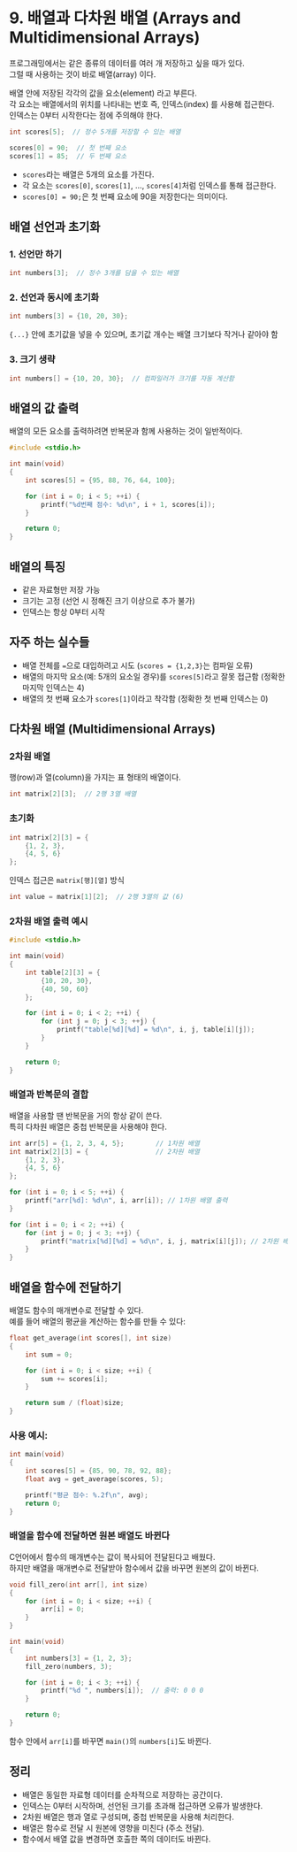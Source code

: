 # 9. 배열과 다차원 배열 (Arrays and Multidimensional Arrays)

프로그래밍에서는 같은 종류의 데이터를 여러 개 저장하고 싶을 때가 있다.  
그럴 때 사용하는 것이 바로 배열(array) 이다.

배열 안에 저장된 각각의 값을 요소(element) 라고 부른다.  
각 요소는 배열에서의 위치를 나타내는 번호 즉, 인덱스(index) 를 사용해 접근한다.  
인덱스는 0부터 시작한다는 점에 주의해야 한다.

```c
int scores[5];  // 정수 5개를 저장할 수 있는 배열
```

```c
scores[0] = 90;  // 첫 번째 요소
scores[1] = 85;  // 두 번째 요소
```

- `scores`라는 배열은 5개의 요소를 가진다.
- 각 요소는 `scores[0]`, `scores[1]`, ..., `scores[4]`처럼 인덱스를 통해 접근한다.
- `scores[0] = 90;`은 첫 번째 요소에 90을 저장한다는 의미이다.

## 배열 선언과 초기화

### 1. 선언만 하기

```c
int numbers[3];  // 정수 3개를 담을 수 있는 배열
```

### 2. 선언과 동시에 초기화

```c
int numbers[3] = {10, 20, 30};
```

`{...}` 안에 초기값을 넣을 수 있으며, 초기값 개수는 배열 크기보다 작거나 같아야 함

### 3. 크기 생략

```c
int numbers[] = {10, 20, 30};  // 컴파일러가 크기를 자동 계산함
```

## 배열의 값 출력

배열의 모든 요소를 출력하려면 반복문과 함께 사용하는 것이 일반적이다.

```c
#include <stdio.h>

int main(void)
{
    int scores[5] = {95, 88, 76, 64, 100};

    for (int i = 0; i < 5; ++i) {
        printf("%d번째 점수: %d\n", i + 1, scores[i]);
    }

    return 0;
}
```

## 배열의 특징

- 같은 자료형만 저장 가능
- 크기는 고정 (선언 시 정해진 크기 이상으로 추가 불가)
- 인덱스는 항상 0부터 시작

## 자주 하는 실수들

- 배열 전체를 `=`으로 대입하려고 시도 (`scores = {1,2,3}`는 컴파일 오류)
- 배열의 마지막 요소(예: 5개의 요소일 경우)를 `scores[5]`라고 잘못 접근함 (정확한 마지막 인덱스는 4)
- 배열의 첫 번째 요소가 `scores[1]`이라고 착각함 (정확한 첫 번째 인덱스는 0)

## 다차원 배열 (Multidimensional Arrays)

### 2차원 배열

행(row)과 열(column)을 가지는 표 형태의 배열이다.

```c
int matrix[2][3];  // 2행 3열 배열
```

### 초기화

```c
int matrix[2][3] = {
    {1, 2, 3},
    {4, 5, 6}
};
```

인덱스 접근은 `matrix[행][열]` 방식

```c
int value = matrix[1][2];  // 2행 3열의 값 (6)
```

### 2차원 배열 출력 예시

```c
#include <stdio.h>

int main(void)
{
    int table[2][3] = {
        {10, 20, 30},
        {40, 50, 60}
    };

    for (int i = 0; i < 2; ++i) {
        for (int j = 0; j < 3; ++j) {
            printf("table[%d][%d] = %d\n", i, j, table[i][j]);
        }
    }

    return 0;
}
```

### 배열과 반복문의 결합

배열을 사용할 땐 반복문을 거의 항상 같이 쓴다.  
특히 다차원 배열은 중첩 반복문을 사용해야 한다.

```c
int arr[5] = {1, 2, 3, 4, 5};        // 1차원 배열
int matrix[2][3] = {                 // 2차원 배열
    {1, 2, 3}, 
    {4, 5, 6}
};  

for (int i = 0; i < 5; ++i) {
    printf("arr[%d]: %d\n", i, arr[i]); // 1차원 배열 출력
}

for (int i = 0; i < 2; ++i) {
    for (int j = 0; j < 3; ++j) {
        printf("matrix[%d][%d] = %d\n", i, j, matrix[i][j]); // 2차원 배열 출력
    }
}
```

## 배열을 함수에 전달하기

배열도 함수의 매개변수로 전달할 수 있다.  
예를 들어 배열의 평균을 계산하는 함수를 만들 수 있다:

```c
float get_average(int scores[], int size)
{
    int sum = 0;

    for (int i = 0; i < size; ++i) {
        sum += scores[i];
    }

    return sum / (float)size;
}
```

### 사용 예시:

```c
int main(void)
{
    int scores[5] = {85, 90, 78, 92, 88};
    float avg = get_average(scores, 5);

    printf("평균 점수: %.2f\n", avg);
    return 0;
}
```

### 배열을 함수에 전달하면 원본 배열도 바뀐다

C언어에서 함수의 매개변수는 값이 복사되어 전달된다고 배웠다.  
하지만 배열을 매개변수로 전달받아 함수에서 값을 바꾸면 원본의 값이 바뀐다.

```c
void fill_zero(int arr[], int size)
{
    for (int i = 0; i < size; ++i) {
        arr[i] = 0;
    }
}
```

```c
int main(void)
{
    int numbers[3] = {1, 2, 3};
    fill_zero(numbers, 3);

    for (int i = 0; i < 3; ++i) {
        printf("%d ", numbers[i]);  // 출력: 0 0 0
    }

    return 0;
}
```

함수 안에서 `arr[i]`를 바꾸면 `main()`의 `numbers[i]`도 바뀐다.

## 정리

* 배열은 동일한 자료형 데이터를 순차적으로 저장하는 공간이다.
* 인덱스는 0부터 시작하며, 선언된 크기를 초과해 접근하면 오류가 발생한다.
* 2차원 배열은 행과 열로 구성되며, 중첩 반복문을 사용해 처리한다.
* 배열은 함수로 전달 시 원본에 영향을 미친다 (주소 전달).
* 함수에서 배열 값을 변경하면 호출한 쪽의 데이터도 바뀐다.